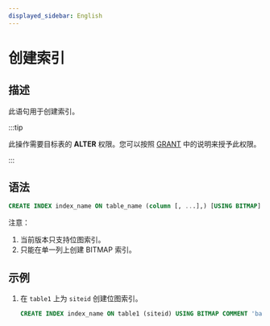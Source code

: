 ```yaml
---
displayed_sidebar: English
---
```


# 创建索引

## 描述

此语句用于创建索引。

:::tip

此操作需要目标表的 **ALTER** 权限。您可以按照 [GRANT](../account-management/GRANT.md) 中的说明来授予此权限。

:::

## 语法

```sql
CREATE INDEX index_name ON table_name (column [, ...],) [USING BITMAP] [COMMENT 'balabala']
```

注意：

1. 当前版本只支持位图索引。
2. 只能在单一列上创建 BITMAP 索引。

## 示例

1. 在 `table1` 上为 `siteid` 创建位图索引。

   ```sql
   CREATE INDEX index_name ON table1 (siteid) USING BITMAP COMMENT 'balabala';
   ```